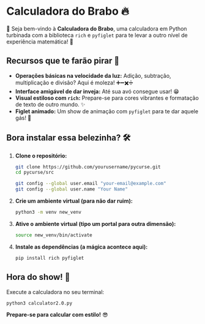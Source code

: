 # Calculadora do Brabo 🔥

👋 Seja bem-vindo à **Calculadora do Brabo**, uma calculadora em Python turbinada com a biblioteca `rich` e `pyfiglet` para te levar a outro nível de experiência matemática! 🧮

## Recursos que te farão pirar 🤯

* **Operações básicas na velocidade da luz:** Adição, subtração, multiplicação e divisão? Aqui é moleza! ➕➖✖️➗
* **Interface amigável de dar inveja:** Até sua avó consegue usar! 😁
* **Visual estiloso com `rich`:** Prepare-se para cores vibrantes e formatação de texto de outro mundo. ✨
* **Figlet animado:** Um show de animação com `pyfiglet` para te dar aquele gás! 🚀

## Bora instalar essa belezinha? 🛠️

1. **Clone o repositório:**
   ```bash
   git clone https://github.com/yourusername/pycurse.git
   cd pycurse/src
   ```
   ```bash
   git config --global user.email "your-email@example.com"
   git config --global user.name "Your Name"
   ```

2. **Crie um ambiente virtual (para não dar ruim):**
   ```bash
   python3 -m venv new_venv
   ```

3. **Ative o ambiente virtual (tipo um portal para outra dimensão):**
   ```bash
   source new_venv/bin/activate
   ```

4. **Instale as dependências (a mágica acontece aqui):**
   ```bash
   pip install rich pyfiglet
   ```

## Hora do show! 🎉

Execute a calculadora no seu terminal:

```bash
python3 calculator2.0.py
```

**Prepare-se para calcular com estilo!** 😎
